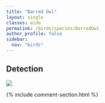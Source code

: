 ```yaml
---
title: "Barred Owl"
layout: single
classes: wide
permalink: /birds/species/BarredOwl
author_profile: false
sidebar:
  nav: "birds"
---
```


<h2>Detection</h2>

<a href="https://beallen.github.io/DevelopmentWebsite/assets/images/birds/BarredOwl/det.jpg">
<img src="https://beallen.github.io/DevelopmentWebsite/assets/images/birds/BarredOwl/det.jpg">
</a>

{% include comment-section.html %}
